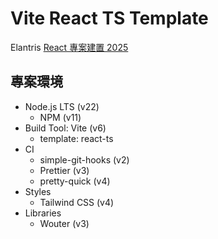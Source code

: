 # Vite React TS Template

Elantris [React 專案建置 2025](https://hackmd.io/@eelayntris/rJjem-IR1e)

## 專案環境

- Node.js LTS (v22)
  - NPM (v11)
- Build Tool: Vite (v6)
  - template: react-ts
- CI
  - simple-git-hooks (v2)
  - Prettier (v3)
  - pretty-quick (v4)
- Styles
  - Tailwind CSS (v4)
- Libraries
  - Wouter (v3)
